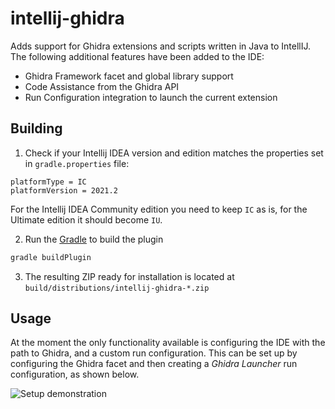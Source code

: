 # intellij-ghidra

<!-- Plugin description -->
Adds support for Ghidra extensions and scripts written in Java to IntellIJ. 
The following additional features have been added to the IDE:

- Ghidra Framework facet and global library support
- Code Assistance from the Ghidra API
- Run Configuration integration to launch the current extension

<!-- Plugin description end -->

## Building

1. Check if your Intellij IDEA version and edition matches the properties set in `gradle.properties` file:
```
platformType = IC
platformVersion = 2021.2
```
For the Intellij IDEA Community edition you need to keep `IC` as is, for the Ultimate edition it should become `IU`.

2. Run the [Gradle](https://gradle.org) to build the plugin
```sh
gradle buildPlugin
```
3. The resulting ZIP ready for installation is located at `build/distributions/intellij-ghidra-*.zip`

## Usage

At the moment the only functionality available is configuring the IDE with the path to Ghidra, and a custom run configuration.
This can be set up by configuring the Ghidra facet and then creating a _Ghidra Launcher_ run configuration, as shown below.

![Setup demonstration](https://github.com/garyttierney/intellij-ghidra/raw/main/media/intellij-ghidra-example.gif "Setup demonstration")

